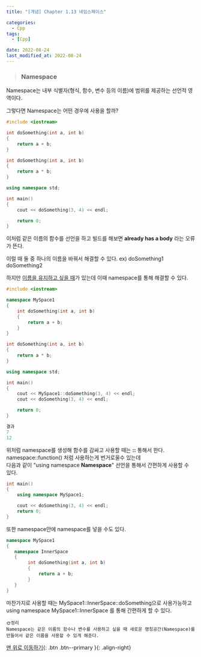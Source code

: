 ```yaml
---
title: "[개념] Chapter 1.13 네임스페이스"

categories:
  - Cpp
tags:
  - [Cpp]

date: 2022-08-24
last_modified_at: 2022-08-24
---
```


> ### Namespace

Namespace는 내부 식별자(형식, 함수, 변수 등의 이름)에 범위를 제공하는 선언적 영역이다.

그렇다면 Namespace는 어떤 경우에 사용을 할까?

```c++
#include <iostream>

int doSomething(int a, int b)
{
	return a + b;
}

int doSomething(int a, int b)
{
	return a * b;
}

using namespace std;

int main()
{
    cout << doSomething(3, 4) << endl;

    return 0;
}
```

이처럼 같은 이름의 함수를 선언을 하고 빌드를 해보면 **already has a body** 라는 오류가 뜬다.

이럴 때 둘 중 하나의 이름을 바꿔서 해결할 수 있다. ex) doSomething1 doSomething2

하지만 <u>이름을 유지하고 싶을 때</u>가 있는데 이때 namespace를 통해 해결할 수 있다.

```c++
#include <iostream>

namespace MySpace1
{
    int doSomething(int a, int b)
    {
        return a + b;
    }
}

int doSomething(int a, int b)
{
	return a * b;
}

using namespace std;

int main()
{
    cout << MySpace1::doSomething(3, 4) << endl;
    cout << doSomething(3, 4) << endl;

    return 0;
}
```

```c++
결과
7
12
```

위처럼 namespace를 생성해 함수를 감싸고 사용할 때는 **::** 통해서 한다.  
namespace::function() 처럼 사용하는게 번거로울수 있는데  
다음과 같이 "using namespace **Namespace**" 선언을 통해서 간편하게 사용할 수 있다.

```c++
int main()
{
    using namespace MySpace1;

    cout << doSomething(3, 4) << endl;
    return 0;
}
```

또한 namespace안에 namespace를 넣을 수도 있다.

```c++
namespace MySpace1
{
   namespace InnerSpace
   {
        int doSomething(int a, int b)
        {
            return a + b;
        }
   }
}
```

마찬가지로 사용할 때는 MySpace1::InnerSpace::doSomething으로 사용가능하고  
using namespace MySpace1::InnerSpace 를 통해 간편하게 할 수 있다.

```
🌞정리
Namespace는 같은 이름의 함수나 변수를 사용하고 싶을 때 새로운 명칭공간(Namespace)를 만들어서 같은 이름을 사용할 수 있게 해준다.
```

[맨 위로 이동하기](#){: .btn .btn--primary }{: .align-right}
